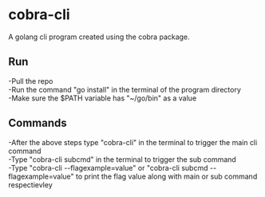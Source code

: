# cobra-cli
A golang cli program created using the cobra package.

## Run
-Pull the repo <br />
-Run the command "go install" in the terminal of the program directory <br />
-Make sure the $PATH variable has "~/go/bin" as a value <br />

## Commands
-After the above steps type "cobra-cli" in the terminal to trigger the main cli command <br />
-Type "cobra-cli subcmd" in the terminal to trigger the sub command <br />
-Type "cobra-cli --flagexample=value" or "cobra-cli subcmd --flagexample=value" to print the flag value along with main or sub command respectievley <br />
